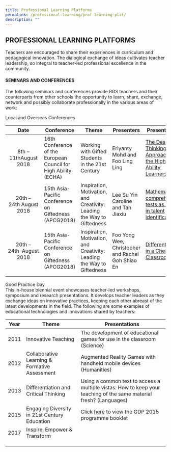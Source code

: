 ```yaml
---
title: Professional Learning Platforms
permalink: /professional-learning/prof-learning-plat/
description: ""
---
```

## PROFESSIONAL LEARNING PLATFORMS

Teachers are encouraged to share their experiences in curriculum and pedagogical innovation. The dialogical exchange of ideas cultivates teacher leadership, so integral to teacher-led professional excellence in the community.

#### SEMINARS AND CONFERENCES

The following seminars and conferences provide RGS teachers and their counterparts from other schools the opportunity to learn, share, exchange, network and possibly collaborate professionally in the various areas of work:

Local and Overseas Conferences

| **Date**  | **Conference**  | **Theme**  | **Presenters**  | **Presentations**  |
|:-:|---|---|---|---|
| 8th – 11thAugust 2018  | 16th Conference of the European Council for High Ability (ECHA)  | Working with Gifted Students in the 21st Century  |Eriyanty Mohd and Foo Ling Ling   | [The Design-Thinking Approach for the High-Ability Learners](/learning-platforms/plat1/)  |
| 20th – 24th August 2018  | 15th Asia-Pacific Conference on Giftedness (APCG2018)  | Inspiration, Motivation, and Creativity: Leading the Way to Giftedness  | Lee Su Yin Caroline and Tan Jiaxiu  | [Mathematics comprehension tests as a tool in talent identification](/learning-platforms/plat2/)  |
| 20th – 24th  August 2018  | 15th Asia-Pacific Conference on Giftedness (APCG2018)  | Inspiration, Motivation, and Creativity: Leading the Way to Giftedness  | Foo Yong Wee, Christopher and Rachel Goh Shiao En  | [Differentiation in a Chemistry Classroom](/learning-platforms/plat3/)  |
|   |   |   |   |   |

Good Practice Day<br>
This in-house biennial event showcases teacher-led workshops, symposium and research presentations. It develops teacher leaders as they exchange ideas on innovative practices, keeping each other abreast of the latest developments in the field. The following are some examples of educational technologies and innovations shared by teachers:

|Year| Theme  | Presentations  |
|:-:|---|---|
| 2011  | Innovative Teaching  | The development of educational games for use in the classroom (Science)  |
| 2012  | Collaborative Learning & Formative Assessment  | Augmented Reality Games with handheld mobile devices (Humanities)  |
| 2013  | Differentiation and Critical Thinking  | Using a common text to access a multiple vistas: How to keep your teaching of the same material fresh? (Languages)  |
| 2015  | Engaging Diversity in 21st Century Education  | Click [here](/files/GPD%202015%20Programme_23%20July.pdf) to view the GDP 2015 programme booklet   |
| 2017  | Inspire, Empower & Transform  |   |
|   |   |   |
|   |   |   |
|   |   |   |